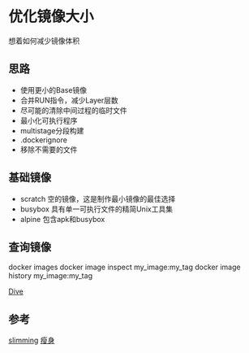 # 优化镜像大小

想着如何减少镜像体积

## 思路

+ 使用更小的Base镜像
+ 合并RUN指令，减少Layer层数
+ 尽可能的清除中间过程的临时文件
+ 最小化可执行程序
+ multistage分段构建
+ .dockerignore
+ 移除不需要的文件

## 基础镜像

+ scratch 空的镜像，这是制作最小镜像的最佳选择
+ busybox 具有单一可执行文件的精简Unix工具集
+ alpine  包含apk和busybox

## 查询镜像

docker images
docker image inspect my_image:my_tag
docker image history my_image:my_tag

[Dive](https://github.com/wagoodman/dive)

## 参考

[slimming](https://towardsdatascience.com/slimming-down-your-docker-images-275f0ca9337e)
[瘦身](https://andyyoung01.github.io/2016/08/26/%E6%9E%84%E5%BB%BA%E5%B0%8F%E5%AE%B9%E9%87%8FDocker%E9%95%9C%E5%83%8F%E7%9A%84%E6%8A%80%E5%B7%A7/)
